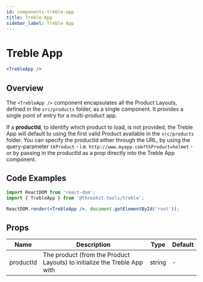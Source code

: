 ```yaml
---
id: components-treble-app
title: Treble App
sidebar_label: Treble App
---
```


# Treble App

```jsx
<TrebleApp />
```

## Overview

The `<TrebleApp />` component encapsulates all the Product Layouts, defined in the `src/products` folder, as a single component. It provides a single point of entry for a multi-product app.

If a **productId**, to identify which product to load, is not provided, the Treble App will default to using the first valid Product available in the `src/products` folder. You can specify the productId either through the URL, by using the query-parameter `tkProduct` - i.e. `http://www.myapp.com?tkProduct=helmet` - or by passing in the productId as a prop directly into the Treble App component.

## Code Examples

```jsx
import ReactDOM from 'react-dom';
import { TrebleApp } from '@threekit-tools/treble';

ReactDOM.render(<TrebleApp />, document.getElementById('root'));
```

## Props

| Name      | Description                                                              | Type   | Default |
| --------- | ------------------------------------------------------------------------ | ------ | ------- |
| productId | The product (from the Product Layouts) to initialize the Treble App with | string | -       |
